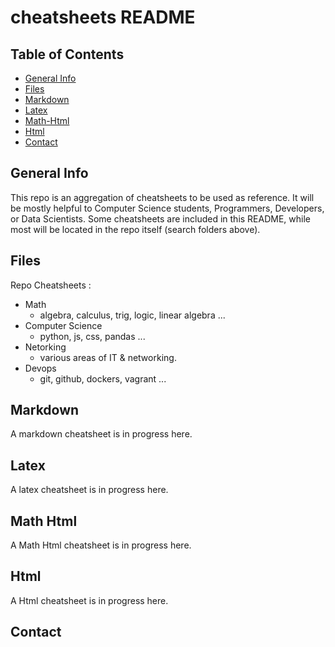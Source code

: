 # cheatsheets README

## Table of Contents
- [General Info](#general-info)
- [Files](#files)
- [Markdown](#markdown)
- [Latex](#latex)
- [Math-Html](#math-html)
- [Html](#html)
- [Contact](#contact)

## General Info

This repo is an aggregation of cheatsheets to be used as reference.  It will be mostly helpful to Computer Science students, Programmers, Developers, or Data Scientists. Some cheatsheets are included in this README, while most will be located in the repo itself (search folders above).

## Files

Repo Cheatsheets :
- Math
    - algebra, calculus, trig, logic, linear algebra ...
- Computer Science
    - python, js, css, pandas ...
- Netorking
    - various areas of IT & networking.
- Devops
    - git, github, dockers, vagrant ...

## Markdown

A markdown cheatsheet is in progress here. 


## Latex

A latex cheatsheet is in progress here.
 

## Math Html

A Math Html cheatsheet is in progress here.

## Html

A Html cheatsheet is in progress here.

## Contact
